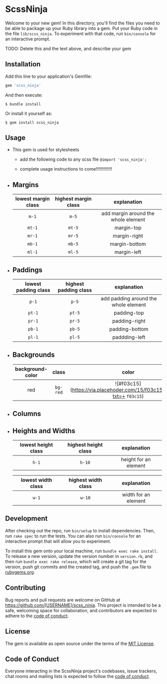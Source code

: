 # ScssNinja

Welcome to your new gem! In this directory, you'll find the files you need to be able to package up your Ruby library into a gem. Put your Ruby code in the file `lib/scss_ninja`. To experiment with that code, run `bin/console` for an interactive prompt.

TODO: Delete this and the text above, and describe your gem

## Installation

Add this line to your application's Gemfile:

```ruby
gem 'scss_ninja'
```

And then execute:

    $ bundle install

Or install it yourself as:

    $ gem install scss_ninja

## Usage

- This gem is used for stylesheets

  - add the following code to any scss file  `@import 'scss_ninja';`

   - complete usage instructions to come!!!!!!!!!!!!!

- ## Margins

    |lowest margin class| highest margin class| explanation|
    |:-----------------:|:-------------------:|:----------:|
    |`m-1`              | `m-5`               |add margin around the whole element|
    |`mt-1`             | `mt-5`              |margin-top|
    |`mr-1`             | `mr-5`              |margin-right|
    |`mb-1`             | `mb-5`              |margin-bottom|
    |`ml-1`             | `ml-5`              |margin-left|

- ## Paddings

    |lowest padding class| highest padding class| explanation|
    |:------------------:|:--------------------:|:----------:|
    |`p-1`               | `p-5`                |add padding around the whole element|
    |`pt-1`              | `pt-5`               |padding-top|
    |`pr-1`              | `pr-5`               |padding-right|
    |`pb-1`              | `pb-5`               |padding-bottom|
    |`pl-1`              | `pl-5`               |paddding-left|

- ## Backgrounds

    |background-color|         class       | color      |
    |:--------------:|:-------------------:|:----------:|
    |red     | `bg-red`      |![#f03c15](https://via.placehoder.com/15/f03c15/000000?txt=+ `f03c15`)|

- ## Columns

- ## Heights and Widths

    |lowest height class| highest height class| explanation|
    |:-----------------:|:-------------------:|:----------:|
    |`h-1`              | `h-10`               |height for an element|

    |lowest width class| highest width class| explanation|
    |:----------------:|:------------------:|:----------:|
    |`w-1`             | `w-10`             |width for an element|

## Development

After checking out the repo, run `bin/setup` to install dependencies. Then, run `rake spec` to run the tests. You can also run `bin/console` for an interactive prompt that will allow you to experiment.

To install this gem onto your local machine, run `bundle exec rake install`. To release a new version, update the version number in `version.rb`, and then run `bundle exec rake release`, which will create a git tag for the version, push git commits and the created tag, and push the `.gem` file to [rubygems.org](https://rubygems.org).

## Contributing

Bug reports and pull requests are welcome on GitHub at https://github.com/[USERNAME]/scss_ninja. This project is intended to be a safe, welcoming space for collaboration, and contributors are expected to adhere to the [code of conduct](https://github.com/[USERNAME]/scss_ninja/blob/master/CODE_OF_CONDUCT.md).

## License

The gem is available as open source under the terms of the [MIT License](https://opensource.org/licenses/MIT).

## Code of Conduct

Everyone interacting in the ScssNinja project's codebases, issue trackers, chat rooms and mailing lists is expected to follow the [code of conduct](https://github.com/[USERNAME]/scss_ninja/blob/master/CODE_OF_CONDUCT.md).
